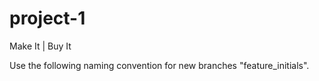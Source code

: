 # project-1
Make It | Buy It



Use the following naming convention for new branches "feature_initials".
